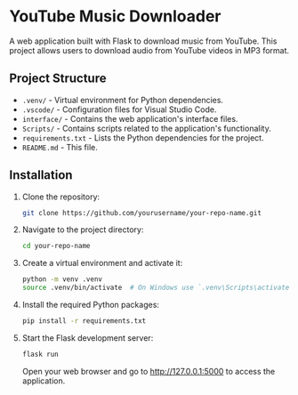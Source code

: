 # YouTube Music Downloader

A web application built with Flask to download music from YouTube. This project allows users to download audio from YouTube videos in MP3 format.

## Project Structure

- `.venv/` - Virtual environment for Python dependencies.
- `.vscode/` - Configuration files for Visual Studio Code.
- `interface/` - Contains the web application's interface files.
- `Scripts/` - Contains scripts related to the application's functionality.
- `requirements.txt` - Lists the Python dependencies for the project.
- `README.md` - This file.

## Installation

1. Clone the repository:

   ```bash
   git clone https://github.com/yourusername/your-repo-name.git

2. Navigate to the project directory:
    ```bash
    cd your-repo-name

3. Create a virtual environment and activate it:
    ```bash
    python -m venv .venv
    source .venv/bin/activate  # On Windows use `.venv\Scripts\activate`

4. Install the required Python packages:
    ```bash
    pip install -r requirements.txt

5. Start the Flask development server:
    ```bash
    flask run
    ```
    Open your web browser and go to http://127.0.0.1:5000 to access the application.

